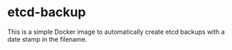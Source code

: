 # etcd-backup

This is a simple Docker image to automatically create etcd backups with a date
stamp in the filename.
